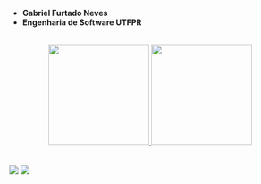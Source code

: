 - <b>Gabriel Furtado Neves</b><br>
- <b>Engenharia de Software UTFPR</b>
<br>


<div align="center">
  <a href="https://github.com/gabrielfurtadon">
  <img height="180em" src="https://github-readme-stats.vercel.app/api?username=gabrielfurtadon&show_icons=true&theme=vision-friendly-dark&include_all_commits=true&count_private=true"/>
  <img height="180em" src="https://github-readme-stats.vercel.app/api/top-langs/?username=gabrielfurtadon&layout=compact&langs_count=7&theme=vision-friendly-dark"/>
</div>

 <br> 
  <br>
<div>
  <a href="https://www.linkedin.com/in/gabriel-furtado-neves-52ba28215/" target="_blank"><img src="https://img.shields.io/badge/-LinkedIn-%230077B5?style=for-the-badge&logo=linkedin&logoColor=white" target="_blank"></a> 
  <a href = "mailto:gabrielfurtado@alunos.utfpr.edu.br"><img src="https://img.shields.io/badge/-Gmail-%23333?style=for-the-badge&logo=gmail&logoColor=white" target="_blank"></a>
  </div>
